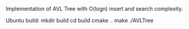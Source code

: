 Implementation of AVL Tree with O(logn) insert and search complexity.

Ubuntu build:
  mkdir build
  cd build
  cmake ..
  make
  ./AVLTree
